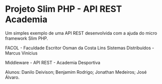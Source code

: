 # Projeto Slim PHP - API REST Academia
Um simples exemplo de uma API REST desenvolvida com a ajuda do micro framework Slim PHP.

FACOL - Faculdade Escritor Osman da Costa Lins
Sistemas Distribuídos - Marcus Vinícius

Middleware - API REST - Academia Desportiva

Alunos: Danilo Deivison; Benjamim Rodrigo; Jonathan Medeiros; José Álvaro.
